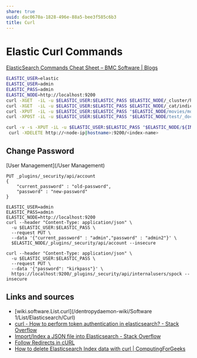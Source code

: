 ```yaml
---
share: true
uuid: dac0670a-1828-496e-88a5-bee3f585c6b3
title: Curl
---
```

# Elastic Curl Commands

[ElasticSearch Commands Cheat Sheet – BMC Software | Blogs](https://www.bmc.com/blogs/elasticsearch-commands/)

``` bash
ELASTIC_USER=elastic
ELASTIC_USER=admin
ELASTIC_PASS=admin
ELASTIC_NODE=http://localhost:9200
curl -XGET  -iL -u $ELASTIC_USER:$ELASTIC_PASS $ELASTIC_NODE/_cluster/health?pretty --insecure
curl -XGET  -iL -u $ELASTIC_USER:$ELASTIC_PASS $ELASTIC_NODE/_cat/indices/*?v&s=index --insecure 
curl -XPUT  -iL -u $ELASTIC_USER:$ELASTIC_PASS "$ELASTIC_NODE/movies/movie/1" -d''
curl -XPOST -iL -u $ELASTIC_USER:$ELASTIC_PASS "$ELASTIC_NODE/test/_doc/1" -d @lane.json
```

``` bash
curl -v -s -XPUT -iL -u $ELASTIC_USER:$ELASTIC_PASS "$ELASTIC_NODE/${INDEX_NAME}?pretty"
 curl -XDELETE http://<node-ip|hostname>:9200/<index-name>
```


## Change Password

[User Management](/User Management)


```
PUT _plugins/_security/api/account
{
    "current_password" : "old-password",
    "password" : "new-password"
}
```
```
ELASTIC_USER=admin
ELASTIC_PASS=admin
ELASTIC_NODE=http://localhost:9200
curl --header "Content-Type: application/json" \
  -u $ELASTIC_USER:$ELASTIC_PASS \
  --request PUT \
  --data '{"current_password" : "admin","password" : "admin2"}' \
  $ELASTIC_NODE/_plugins/_security/api/account --insecure

curl --header "Content-Type: application/json" \
  -u $ELASTIC_USER:$ELASTIC_PASS \
  --request PUT \
  --data '{"password": "kirkpass"}' \
  https://localhost:9200/_plugins/_security/api/internalusers/spock --insecure
```


## Links and sources

* [wiki.software.List.curl](/dentropydaemon-wiki/Software 1/List/Elasticsearch/Curl)
* [curl - How to perform token authentication in elasticsearch? - Stack Overflow](https://stackoverflow.com/questions/45530480/how-to-perform-token-authentication-in-elasticsearch)
* [Import/Index a JSON file into Elasticsearch - Stack Overflow](https://stackoverflow.com/questions/15936616/import-index-a-json-file-into-elasticsearch)
* [Follow Redirects in cURL](https://stackabuse.com/follow-redirects-in-curl/)
* [How to delete Elasticsearch Index data with curl | ComputingForGeeks](https://computingforgeeks.com/easy-way-to-delete-elasticsearch-index-data/)
